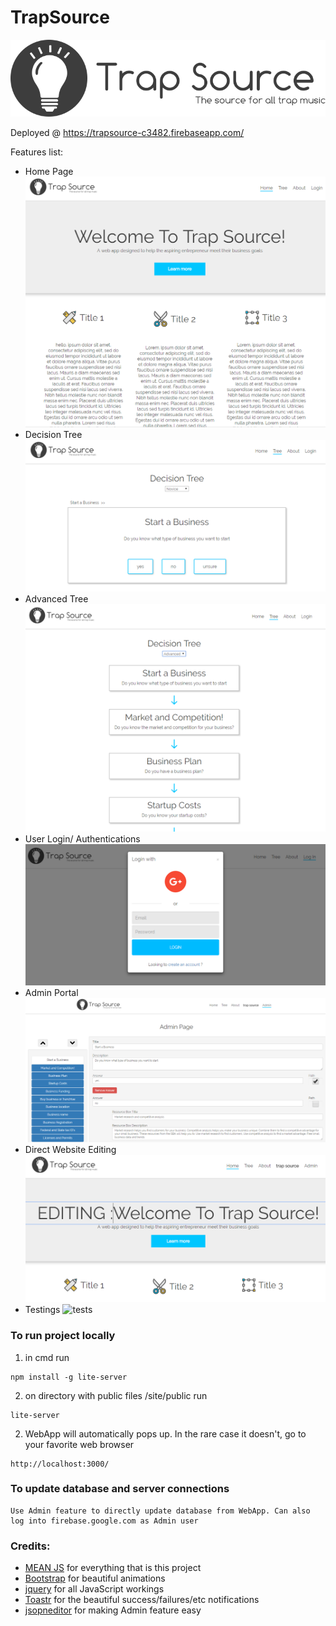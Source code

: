 # TrapSource
[![TrapSource Logo](site/public/images/logo.png?raw=true)](https://trapsource-c3482.firebaseapp.com/)

Deployed @ https://trapsource-c3482.firebaseapp.com/

Features list:
 * Home Page
 ![home](site/public/images/home.png?raw=true) 
 * Decision Tree
 ![novice_tree](site/public/images/novice_tree.png?raw=true) 
 * Advanced Tree
 ![advanced_tree](site/public/images/advanced_tree.png?raw=true) 
 * User Login/ Authentications
 ![user](site/public/images/user.png?raw=true) 
 * Admin Portal
 ![admin](site/public/images/admin.png?raw=true) 
 * Direct Website Editing
 ![admin_edit](site/public/images/admin_edit.png?raw=true) 
 * Testings
 ![tests](site/public/images/test.png?raw=true) 
### To run project locally
1. in cmd run
```
npm install -g lite-server
```
2. on directory with public files /site/public run
```
lite-server
```
2. WebApp will automatically pops up. In the rare case it doesn't, go to your favorite web browser
```
http://localhost:3000/
```

### To update database and server connections

```
Use Admin feature to directly update database from WebApp. Can also log into firebase.google.com as Admin user
```



### Credits:

 * [MEAN JS](http://meanjs.org/) for everything that is this project
 * [Bootstrap](https://getbootstrap.com/) for beautiful animations
 * [jquery](https://blog.jquery.com/2017/03/20/jquery-3-2-1-now-available/) for all JavaScript workings
 * [Toastr](https://codeseven.github.io/toastr/) for the beautiful success/failures/etc notifications
 * [jsopneditor](https://github.com/josdejong/jsoneditor) for making Admin feature easy
